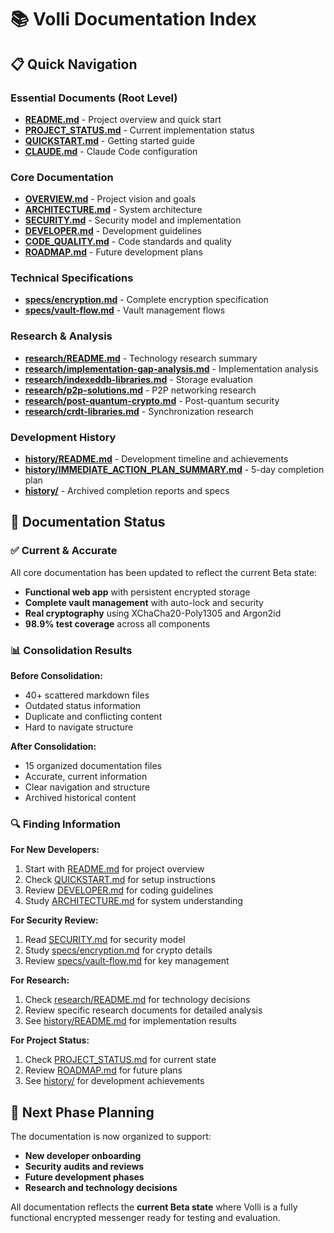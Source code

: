# 📚 Volli Documentation Index

## 📋 Quick Navigation

### Essential Documents (Root Level)
- **[README.md](../README.md)** - Project overview and quick start
- **[PROJECT_STATUS.md](../PROJECT_STATUS.md)** - Current implementation status
- **[QUICKSTART.md](../QUICKSTART.md)** - Getting started guide
- **[CLAUDE.md](../CLAUDE.md)** - Claude Code configuration

### Core Documentation
- **[OVERVIEW.md](./OVERVIEW.md)** - Project vision and goals
- **[ARCHITECTURE.md](./ARCHITECTURE.md)** - System architecture
- **[SECURITY.md](./SECURITY.md)** - Security model and implementation
- **[DEVELOPER.md](./DEVELOPER.md)** - Development guidelines
- **[CODE_QUALITY.md](./CODE_QUALITY.md)** - Code standards and quality
- **[ROADMAP.md](./ROADMAP.md)** - Future development plans

### Technical Specifications
- **[specs/encryption.md](./specs/encryption.md)** - Complete encryption specification
- **[specs/vault-flow.md](./specs/vault-flow.md)** - Vault management flows

### Research & Analysis
- **[research/README.md](./research/README.md)** - Technology research summary
- **[research/implementation-gap-analysis.md](./research/implementation-gap-analysis.md)** - Implementation analysis
- **[research/indexeddb-libraries.md](./research/indexeddb-libraries.md)** - Storage evaluation
- **[research/p2p-solutions.md](./research/p2p-solutions.md)** - P2P networking research
- **[research/post-quantum-crypto.md](./research/post-quantum-crypto.md)** - Post-quantum security
- **[research/crdt-libraries.md](./research/crdt-libraries.md)** - Synchronization research

### Development History
- **[history/README.md](./history/README.md)** - Development timeline and achievements
- **[history/IMMEDIATE_ACTION_PLAN_SUMMARY.md](./history/IMMEDIATE_ACTION_PLAN_SUMMARY.md)** - 5-day completion plan
- **[history/](./history/)** - Archived completion reports and specs

## 🎯 Documentation Status

### ✅ Current & Accurate
All core documentation has been updated to reflect the current Beta state:
- **Functional web app** with persistent encrypted storage
- **Complete vault management** with auto-lock and security
- **Real cryptography** using XChaCha20-Poly1305 and Argon2id
- **98.9% test coverage** across all components

### 📊 Consolidation Results

**Before Consolidation:**
- 40+ scattered markdown files
- Outdated status information
- Duplicate and conflicting content
- Hard to navigate structure

**After Consolidation:**
- 15 organized documentation files
- Accurate, current information
- Clear navigation and structure
- Archived historical content

### 🔍 Finding Information

**For New Developers:**
1. Start with [README.md](../README.md) for project overview
2. Check [QUICKSTART.md](../QUICKSTART.md) for setup instructions
3. Review [DEVELOPER.md](./DEVELOPER.md) for coding guidelines
4. Study [ARCHITECTURE.md](./ARCHITECTURE.md) for system understanding

**For Security Review:**
1. Read [SECURITY.md](./SECURITY.md) for security model
2. Study [specs/encryption.md](./specs/encryption.md) for crypto details
3. Review [specs/vault-flow.md](./specs/vault-flow.md) for key management

**For Research:**
1. Check [research/README.md](./research/README.md) for technology decisions
2. Review specific research documents for detailed analysis
3. See [history/README.md](./history/README.md) for implementation results

**For Project Status:**
1. Check [PROJECT_STATUS.md](../PROJECT_STATUS.md) for current state
2. Review [ROADMAP.md](./ROADMAP.md) for future plans
3. See [history/](./history/) for development achievements

## 🚀 Next Phase Planning

The documentation is now organized to support:
- **New developer onboarding**
- **Security audits and reviews**
- **Future development phases**
- **Research and technology decisions**

All documentation reflects the **current Beta state** where Volli is a fully functional encrypted messenger ready for testing and evaluation.